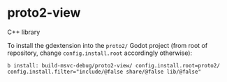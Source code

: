 # proto2-view

C++ library


To install the gdextension into the `proto2/` Godot project (from root of repository, change `config.install.root` accordingly otherwise):
```
b install: build-msvc-debug/proto2-view/ config.install.root=proto2/ config.install.filter="include/@false share/@false lib/@false"
```
